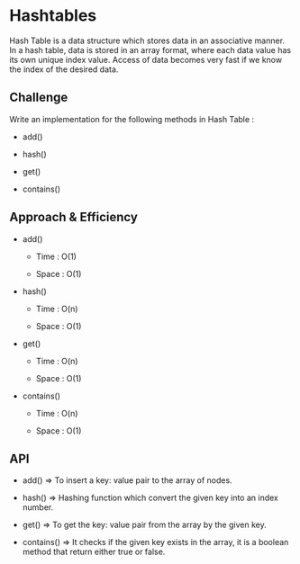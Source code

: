 # Hashtables

Hash Table is a data structure which stores data in an associative manner. In a hash table, data is stored in an array format, where each data value has its own unique index value. Access of data becomes very fast if we know the index of the desired data.

## Challenge

Write an implementation for the following methods in Hash Table : 

  - add()

  - hash()

  - get()

  - contains()

## Approach & Efficiency


  - add()

    * Time : O(1)

    * Space : O(1)

  - hash()

    * Time : O(n)

    * Space : O(1)

  - get()

    * Time : O(n)

    * Space : O(1)

  - contains()

    * Time : O(n)

    * Space : O(1)


## API


  - add() => To insert a key: value pair to the array of nodes.

  - hash() => Hashing function which convert the given key into an index number.  

  - get() => To get the key: value pair from the array by the given key.

  - contains() => It checks if the given key exists in the array, it is a boolean method that return either true or false. 